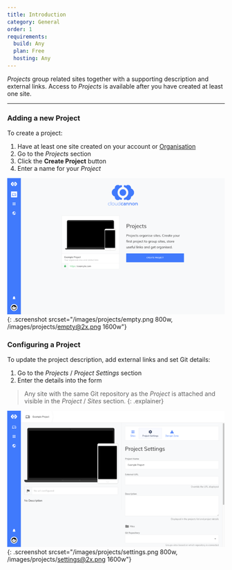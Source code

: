 ```yaml
---
title: Introduction
category: General
order: 1
requirements:
  build: Any
  plan: Free
  hosting: Any
---
```


*Projects* group related sites together with a supporting description and external links. Access to *Projects* is available after you have created at least one site.

---

### Adding a new Project

To create a project:

1. Have at least one site created on your account or [Organisation](/organisations/introduction/)
2. Go to the *Projects* section
3. Click the **Create Project** button
4. Enter a name for your *Project*

![Empty Projects list](/images/projects/empty.png){: .screenshot srcset="/images/projects/empty.png 800w, /images/projects/empty@2x.png 1600w"}

### Configuring a Project

To update the project description, add external links and set Git details:

1. Go to the *Projects* / *Project Settings* section
2. Enter the details into the form

> Any site with the same Git repository as the *Project* is attached and visible in the *Project* / *Sites* section.
{: .explainer}

![Project Settings](/images/projects/settings.png){: .screenshot srcset="/images/projects/settings.png 800w, /images/projects/settings@2x.png 1600w"}